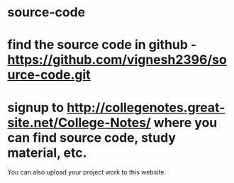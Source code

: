# source-code

# find the source code in github - https://github.com/vignesh2396/source-code.git
# signup to http://collegenotes.great-site.net/College-Notes/ where you can find source code, study material, etc.
You can also upload your project work to this website.
